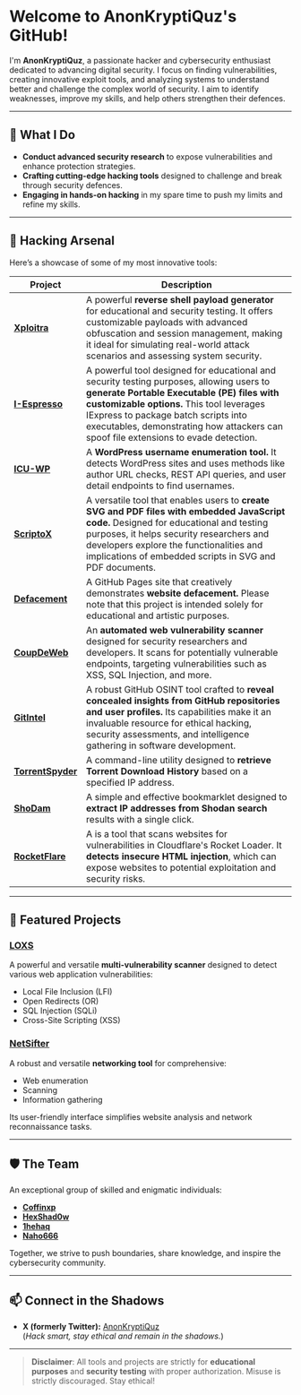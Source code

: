 
# Welcome to AnonKryptiQuz's GitHub!

I'm **AnonKryptiQuz**, a passionate hacker and cybersecurity enthusiast dedicated to advancing digital security. I focus on finding vulnerabilities, creating innovative exploit tools, and analyzing systems to understand better and challenge the complex world of security. I aim to identify weaknesses, improve my skills, and help others strengthen their defences. 

---

## 🔧 What I Do
- **Conduct advanced security research** to expose vulnerabilities and enhance protection strategies.
- **Crafting cutting-edge hacking tools** designed to challenge and break through security defences.
- **Engaging in hands-on hacking** in my spare time to push my limits and refine my skills.

---

## 👾 **Hacking Arsenal**

Here’s a showcase of some of my most innovative tools:

| **Project**      | **Description**                                                                                  |
|-------------------|--------------------------------------------------------------------------------------------------|
| **[Xploitra](https://github.com/AnonKryptiQuz/Xploitra)**      | A powerful **reverse shell payload generator** for educational and security testing. It offers customizable payloads with advanced obfuscation and session management, making it ideal for simulating real-world attack scenarios and assessing system security.             |
| **[I-Espresso](https://github.com/AnonKryptiQuz/I-Espresso)**    | A powerful tool designed for educational and security testing purposes, allowing users to **generate Portable Executable (PE) files with customizable options.** This tool leverages IExpress to package batch scripts into executables, demonstrating how attackers can spoof file extensions to evade detection.    |
| **[ICU-WP](https://github.com/AnonKryptiQuz/ICU-WP)**        | A **WordPress username enumeration tool.** It detects WordPress sites and uses methods like author URL checks, REST API queries, and user detail endpoints to find usernames.   |
| **[ScriptoX](https://github.com/AnonKryptiQuz/ScriptoX)**      | A versatile tool that enables users to **create SVG and PDF files with embedded JavaScript code.** Designed for educational and testing purposes, it helps security researchers and developers explore the functionalities and implications of embedded scripts in SVG and PDF documents. |
| **[Defacement](https://github.com/AnonKryptiQuz/Defacement)**    | A GitHub Pages site that creatively demonstrates **website defacement.** Please note that this project is intended solely for educational and artistic purposes.    |
| **[CoupDeWeb](https://github.com/AnonKryptiQuz/CoupDeWeb)**     | An **automated web vulnerability scanner** designed for security researchers and developers. It scans for potentially vulnerable endpoints, targeting vulnerabilities such as XSS, SQL Injection, and more.                   |
| **[GitIntel](https://github.com/AnonKryptiQuz/GitIntel)**      | A robust GitHub OSINT tool crafted to **reveal concealed insights from GitHub repositories and user profiles.** Its capabilities make it an invaluable resource for ethical hacking, security assessments, and intelligence gathering in software development.                |
| **[TorrentSpyder](https://github.com/AnonKryptiQuz/TorrentSpyder)** | A command-line utility designed to **retrieve Torrent Download History** based on a specified IP address.             |
| **[ShoDam](https://github.com/AnonKryptiQuz/ShoDam)**        | A simple and effective bookmarklet designed to **extract IP addresses from Shodan search** results with a single click.               |
| **[RocketFlare](https://github.com/AnonKryptiQuz/RocketFlare)**        | A is a tool that scans websites for vulnerabilities in Cloudflare's Rocket Loader. It **detects insecure HTML injection**, which can expose websites to potential exploitation and security risks.               |

---

## 🌟 **Featured Projects**

### **[LOXS](https://github.com/coffinxp/loxs)**
A powerful and versatile **multi-vulnerability scanner** designed to detect various web application vulnerabilities:
- Local File Inclusion (LFI)
- Open Redirects (OR)
- SQL Injection (SQLi)
- Cross-Site Scripting (XSS)

### **[NetSifter](https://github.com/coffinxp/LostXtools)**
A robust and versatile **networking tool** for comprehensive:
- Web enumeration
- Scanning
- Information gathering

Its user-friendly interface simplifies website analysis and network reconnaissance tasks.

---

## 🛡️ **The Team**

An exceptional group of skilled and enigmatic individuals:

- **[Coffinxp](https://github.com/coffinxp)**  
- **[HexShad0w](https://github.com/HexShad0w)**  
- **[1hehaq](https://github.com/1hehaq)**  
- **[Naho666](https://github.com/Naho666)**  

Together, we strive to push boundaries, share knowledge, and inspire the cybersecurity community.

---

## 📫 **Connect in the Shadows**

- **X (formerly Twitter):** [AnonKryptiQuz](https://x.com/AnonKryptiQuz)  
(*Hack smart, stay ethical and remain in the shadows.*)

---

> **Disclaimer**: All tools and projects are strictly for **educational purposes** and **security testing** with proper authorization. Misuse is strictly discouraged. Stay ethical!
